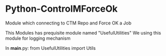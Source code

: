# Python-ControlMForceOk
Module which connecting to CTM Repo and Force OK a Job

This Modules has prequisite module named "UsefulUtilities"
We using this module for logging mechanism

In __main__.py:
from UsefulUtilities import Utils
